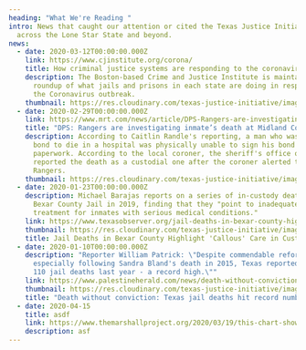 ```yaml
---
heading: "What We're Reading "
intro: News that caught our attention or cited the Texas Justice Initiative from
  across the Lone Star State and beyond.
news:
  - date: 2020-03-12T00:00:00.000Z
    link: https://www.cjinstitute.org/corona/
    title: How criminal justice systems are responding to the coronavirus outbreak
    description: The Boston-based Crime and Justice Institute is maintaining a
      roundup of what jails and prisons in each state are doing in response to
      the Coronavirus outbreak.
    thumbnail: https://res.cloudinary.com/texas-justice-initiative/image/upload/v1586983248/CJI_omifur.svg
  - date: 2020-02-29T00:00:00.000Z
    link: https://www.mrt.com/news/article/DPS-Rangers-are-investigating-inmate-s-death-15095510.php?fbclid=IwAR2u5R9dQkvF8VjFW7tR9E0vMh3d7gC8D-Lq4IKD8SXnj8sozsA1Ph06h3U
    title: "DPS: Rangers are investigating inmate’s death at Midland County jail"
    description: According to Caitlin Randle's reporting, a man who was released on
      bond to die in a hospital was physically unable to sign his bond
      paperwork. According to the local coroner, the sheriff's office only
      reported the death as a custodial one after the coroner alerted the Texas
      Rangers.
    thumbnail: https://res.cloudinary.com/texas-justice-initiative/image/upload/v1583099398/MRT_amoetr.png
  - date: 2020-01-23T00:00:00.000Z
    description: Michael Barajas reports on a series of in-custody deaths at the
      Bexar County Jail in 2019, finding that they "point to inadequate
      treatment for inmates with serious medical conditions."
    link: https://www.texasobserver.org/jail-deaths-in-bexar-county-highlight-callous-care-in-custody/
    thumbnail: https://res.cloudinary.com/texas-justice-initiative/image/upload/v1582687831/download_mifcbf.svg
    title: Jail Deaths in Bexar County Highlight 'Callous' Care in Custody
  - date: 2020-01-10T00:00:00.000Z
    description: "Reporter William Patrick: \"Despite commendable reforms,
      especially following Sandra Bland's death in 2015, Texas reported at least
      110 jail deaths last year - a record high.\""
    link: https://www.palestineherald.com/news/death-without-conviction-texas-jail-deaths-hit-record-number-in/article_f740ab4e-33ea-11ea-8808-0b080e3512c4.html
    thumbnail: https://res.cloudinary.com/texas-justice-initiative/image/upload/v1582688026/PHP_p0mrmz.png
    title: "Death without conviction: Texas jail deaths hit record number in 2019"
  - date: 2020-04-15
    title: asdf
    link: https://www.themarshallproject.org/2020/03/19/this-chart-shows-why-the-prison-population-is-so-vulnerable-to-covid-19
    description: asf
---
```


